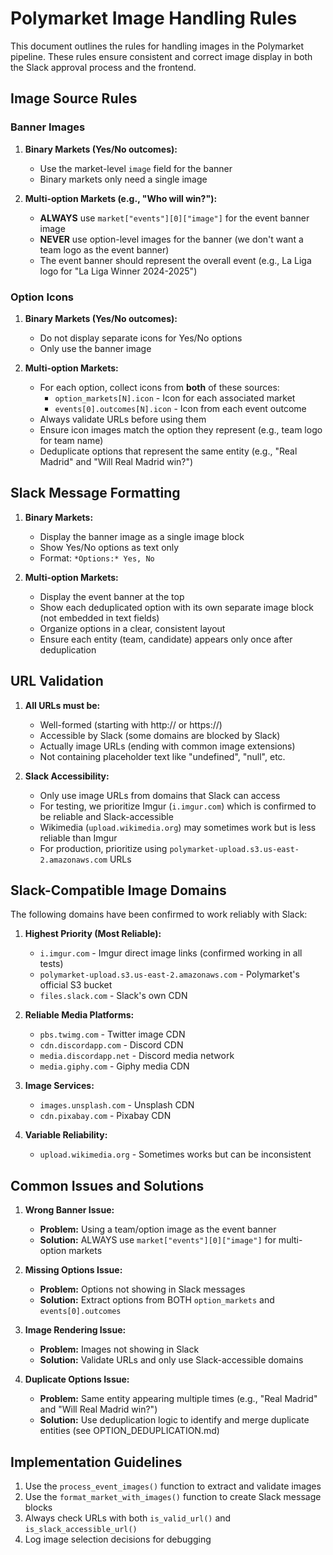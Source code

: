 # Polymarket Image Handling Rules

This document outlines the rules for handling images in the Polymarket pipeline. These rules ensure consistent and correct image display in both the Slack approval process and the frontend.

## Image Source Rules

### Banner Images

1. **Binary Markets (Yes/No outcomes):**
   - Use the market-level `image` field for the banner
   - Binary markets only need a single image

2. **Multi-option Markets (e.g., "Who will win?"):**
   - **ALWAYS** use `market["events"][0]["image"]` for the event banner image
   - **NEVER** use option-level images for the banner (we don't want a team logo as the event banner)
   - The event banner should represent the overall event (e.g., La Liga logo for "La Liga Winner 2024-2025")

### Option Icons

1. **Binary Markets (Yes/No outcomes):**
   - Do not display separate icons for Yes/No options
   - Only use the banner image

2. **Multi-option Markets:**
   - For each option, collect icons from **both** of these sources:
     - `option_markets[N].icon` - Icon for each associated market
     - `events[0].outcomes[N].icon` - Icon from each event outcome
   - Always validate URLs before using them
   - Ensure icon images match the option they represent (e.g., team logo for team name)
   - Deduplicate options that represent the same entity (e.g., "Real Madrid" and "Will Real Madrid win?")

## Slack Message Formatting

1. **Binary Markets:**
   - Display the banner image as a single image block
   - Show Yes/No options as text only
   - Format: `*Options:* Yes, No`

2. **Multi-option Markets:**
   - Display the event banner at the top
   - Show each deduplicated option with its own separate image block (not embedded in text fields)
   - Organize options in a clear, consistent layout
   - Ensure each entity (team, candidate) appears only once after deduplication

## URL Validation

1. **All URLs must be:**
   - Well-formed (starting with http:// or https://)
   - Accessible by Slack (some domains are blocked by Slack)
   - Actually image URLs (ending with common image extensions)
   - Not containing placeholder text like "undefined", "null", etc.

2. **Slack Accessibility:**
   - Only use image URLs from domains that Slack can access
   - For testing, we prioritize Imgur (`i.imgur.com`) which is confirmed to be reliable and Slack-accessible
   - Wikimedia (`upload.wikimedia.org`) may sometimes work but is less reliable than Imgur
   - For production, prioritize using `polymarket-upload.s3.us-east-2.amazonaws.com` URLs

## Slack-Compatible Image Domains

The following domains have been confirmed to work reliably with Slack:

1. **Highest Priority (Most Reliable):**
   - `i.imgur.com` - Imgur direct image links (confirmed working in all tests)
   - `polymarket-upload.s3.us-east-2.amazonaws.com` - Polymarket's official S3 bucket
   - `files.slack.com` - Slack's own CDN

2. **Reliable Media Platforms:**
   - `pbs.twimg.com` - Twitter image CDN
   - `cdn.discordapp.com` - Discord CDN
   - `media.discordapp.net` - Discord media network
   - `media.giphy.com` - Giphy media CDN

3. **Image Services:**
   - `images.unsplash.com` - Unsplash CDN
   - `cdn.pixabay.com` - Pixabay CDN

4. **Variable Reliability:**
   - `upload.wikimedia.org` - Sometimes works but can be inconsistent

## Common Issues and Solutions

1. **Wrong Banner Issue:**
   - **Problem:** Using a team/option image as the event banner
   - **Solution:** ALWAYS use `market["events"][0]["image"]` for multi-option markets

2. **Missing Options Issue:**
   - **Problem:** Options not showing in Slack messages
   - **Solution:** Extract options from BOTH `option_markets` and `events[0].outcomes`

3. **Image Rendering Issue:**
   - **Problem:** Images not showing in Slack
   - **Solution:** Validate URLs and only use Slack-accessible domains

4. **Duplicate Options Issue:**
   - **Problem:** Same entity appearing multiple times (e.g., "Real Madrid" and "Will Real Madrid win?")
   - **Solution:** Use deduplication logic to identify and merge duplicate entities (see OPTION_DEDUPLICATION.md)

## Implementation Guidelines

1. Use the `process_event_images()` function to extract and validate images
2. Use the `format_market_with_images()` function to create Slack message blocks
3. Always check URLs with both `is_valid_url()` and `is_slack_accessible_url()`
4. Log image selection decisions for debugging